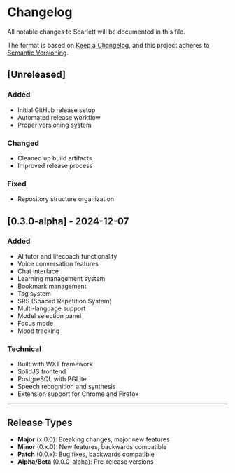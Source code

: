 # Changelog

All notable changes to Scarlett will be documented in this file.

The format is based on [Keep a Changelog](https://keepachangelog.com/en/1.0.0/),
and this project adheres to [Semantic Versioning](https://semver.org/spec/v2.0.0.html).

## [Unreleased]

### Added
- Initial GitHub release setup
- Automated release workflow
- Proper versioning system

### Changed
- Cleaned up build artifacts
- Improved release process

### Fixed
- Repository structure organization

## [0.3.0-alpha] - 2024-12-07

### Added
- AI tutor and lifecoach functionality
- Voice conversation features
- Chat interface
- Learning management system
- Bookmark management
- Tag system
- SRS (Spaced Repetition System)
- Multi-language support
- Model selection panel
- Focus mode
- Mood tracking

### Technical
- Built with WXT framework
- SolidJS frontend
- PostgreSQL with PGLite
- Speech recognition and synthesis
- Extension support for Chrome and Firefox

---

## Release Types

- **Major** (x.0.0): Breaking changes, major new features
- **Minor** (0.x.0): New features, backwards compatible
- **Patch** (0.0.x): Bug fixes, backwards compatible
- **Alpha/Beta** (0.0.0-alpha): Pre-release versions 